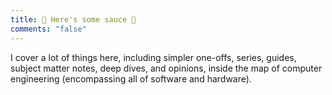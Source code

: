 ```yaml
---
title: 🫗 Here's some sauce 🫗
comments: "false"
---
```

I cover a lot of things here, including simpler one-offs, series, guides, subject matter notes, deep dives, and opinions, inside the map of computer engineering (encompassing all of software and hardware).
